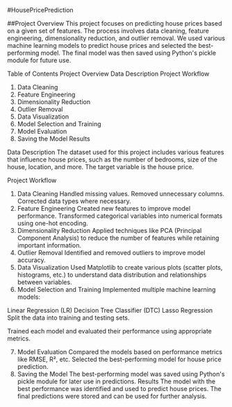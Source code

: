 #HousePricePrediction

##Project Overview
This project focuses on predicting house prices based on a given set of features. The process involves data cleaning, feature engineering, dimensionality reduction, and outlier removal. We used various machine learning models to predict house prices and selected the best-performing model. The final model was then saved using Python's pickle module for future use.

Table of Contents
Project Overview
Data Description
Project Workflow
1. Data Cleaning
2. Feature Engineering
3. Dimensionality Reduction
4. Outlier Removal
5. Data Visualization
6. Model Selection and Training
7. Model Evaluation
8. Saving the Model
Results

Data Description
The dataset used for this project includes various features that influence house prices, such as the number of bedrooms, size of the house, location, and more. The target variable is the house price.

Project Workflow
1. Data Cleaning
Handled missing values.
Removed unnecessary columns.
Corrected data types where necessary.
2. Feature Engineering
Created new features to improve model performance.
Transformed categorical variables into numerical formats using one-hot encoding.
3. Dimensionality Reduction
Applied techniques like PCA (Principal Component Analysis) to reduce the number of features while retaining important information.
4. Outlier Removal
Identified and removed outliers to improve model accuracy.
5. Data Visualization
Used Matplotlib to create various plots (scatter plots, histograms, etc.) to understand data distribution and relationships between variables.
6. Model Selection and Training
Implemented multiple machine learning models:

Linear Regression (LR)
Decision Tree Classifier (DTC)
Lasso Regression
Split the data into training and testing sets.

Trained each model and evaluated their performance using appropriate metrics.

7. Model Evaluation
Compared the models based on performance metrics like RMSE, R², etc.
Selected the best-performing model for house price prediction.
8. Saving the Model
The best-performing model was saved using Python's pickle module for later use in predictions.
Results
The model with the best performance was identified and used to predict house prices.
The final predictions were stored and can be used for further analysis.
